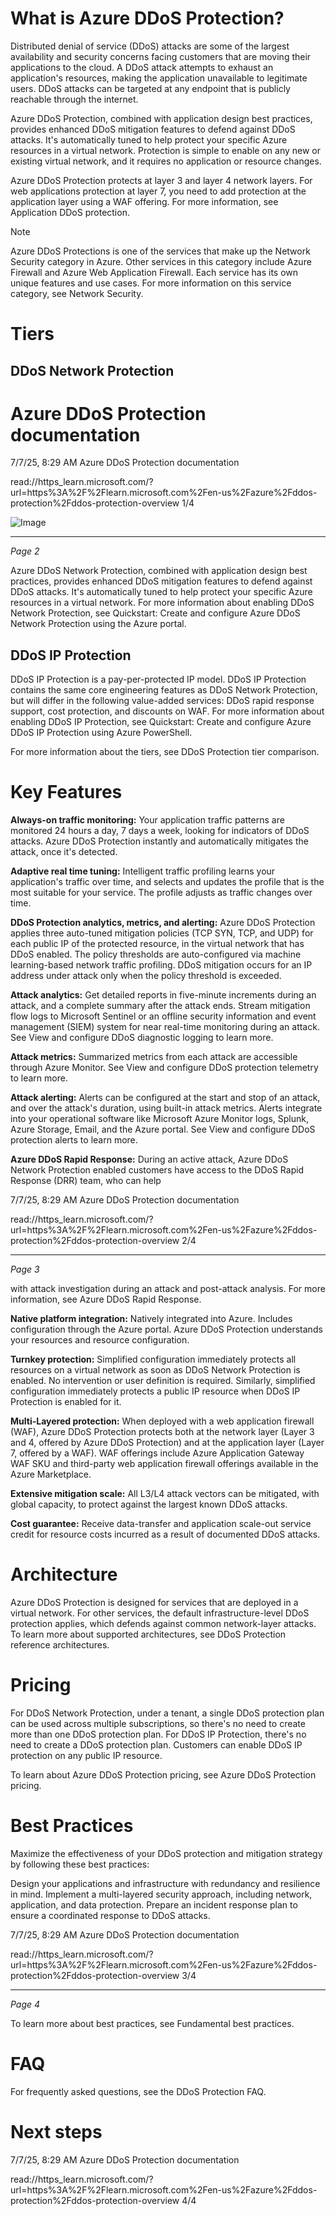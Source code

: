 # **What is Azure DDoS Protection?**

Distributed denial of service (DDoS) attacks are some of the largest availability and security concerns
facing customers that are moving their applications to the cloud. A DDoS attack attempts to exhaust an
application's resources, making the application unavailable to legitimate users. DDoS attacks can be
targeted at any endpoint that is publicly reachable through the internet.

Azure DDoS Protection, combined with application design best practices, provides enhanced DDoS
mitigation features to defend against DDoS attacks. It's automatically tuned to help protect your
specific Azure resources in a virtual network. Protection is simple to enable on any new or existing
virtual network, and it requires no application or resource changes.

Azure DDoS Protection protects at layer 3 and layer 4 network layers. For web applications protection
at layer 7, you need to add protection at the application layer using a WAF offering. For more
information, see Application DDoS protection.

Note

Azure DDoS Protections is one of the services that make up the Network Security category in Azure.
Other services in this category include Azure Firewall and Azure Web Application Firewall. Each
service has its own unique features and use cases. For more information on this service category, see
Network Security.

# **Tiers**

## **DDoS Network Protection**

# **Azure DDoS Protection documentation**

7/7/25, 8:29 AM
Azure DDoS Protection documentation

read://https_learn.microsoft.com/?url=https%3A%2F%2Flearn.microsoft.com%2Fen-us%2Fazure%2Fddos-protection%2Fddos-protection-overview
1/4

![Image](images/image_page1_0.png)

---
*Page 2*

Azure DDoS Network Protection, combined with application design best practices, provides enhanced
DDoS mitigation features to defend against DDoS attacks. It's automatically tuned to help protect your
specific Azure resources in a virtual network. For more information about enabling DDoS Network
Protection, see Quickstart: Create and configure Azure DDoS Network Protection using the Azure
portal.

## **DDoS IP Protection**

DDoS IP Protection is a pay-per-protected IP model. DDoS IP Protection contains the same core
engineering features as DDoS Network Protection, but will differ in the following value-added
services: DDoS rapid response support, cost protection, and discounts on WAF. For more information
about enabling DDoS IP Protection, see Quickstart: Create and configure Azure DDoS IP Protection
using Azure PowerShell.

For more information about the tiers, see DDoS Protection tier comparison.

# **Key Features**

**Always-on traffic monitoring:** Your application traffic patterns are monitored 24 hours a
day, 7 days a week, looking for indicators of DDoS attacks. Azure DDoS Protection
instantly and automatically mitigates the attack, once it's detected.

**Adaptive real time tuning:** Intelligent traffic profiling learns your application's traffic over
time, and selects and updates the profile that is the most suitable for your service. The
profile adjusts as traffic changes over time.

**DDoS Protection analytics, metrics, and alerting:** Azure DDoS Protection applies three
auto-tuned mitigation policies (TCP SYN, TCP, and UDP) for each public IP of the
protected resource, in the virtual network that has DDoS enabled. The policy thresholds are
auto-configured via machine learning-based network traffic profiling. DDoS mitigation
occurs for an IP address under attack only when the policy threshold is exceeded.

**Attack analytics:** Get detailed reports in five-minute increments during an
attack, and a complete summary after the attack ends. Stream mitigation flow
logs to Microsoft Sentinel or an offline security information and event
management (SIEM) system for near real-time monitoring during an attack. See
View and configure DDoS diagnostic logging to learn more.

**Attack metrics:** Summarized metrics from each attack are accessible through
Azure Monitor. See View and configure DDoS protection telemetry to learn
more.

**Attack alerting:** Alerts can be configured at the start and stop of an attack, and
over the attack's duration, using built-in attack metrics. Alerts integrate into your
operational software like Microsoft Azure Monitor logs, Splunk, Azure Storage,
Email, and the Azure portal. See View and configure DDoS protection alerts to
learn more.

**Azure DDoS Rapid Response:** During an active attack, Azure DDoS Network Protection
enabled customers have access to the DDoS Rapid Response (DRR) team, who can help

7/7/25, 8:29 AM
Azure DDoS Protection documentation

read://https_learn.microsoft.com/?url=https%3A%2F%2Flearn.microsoft.com%2Fen-us%2Fazure%2Fddos-protection%2Fddos-protection-overview
2/4

---
*Page 3*

with attack investigation during an attack and post-attack analysis. For more information,
see Azure DDoS Rapid Response.

**Native platform integration:** Natively integrated into Azure. Includes configuration
through the Azure portal. Azure DDoS Protection understands your resources and resource
configuration.

**Turnkey protection:** Simplified configuration immediately protects all resources on a
virtual network as soon as DDoS Network Protection is enabled. No intervention or user
definition is required. Similarly, simplified configuration immediately protects a public IP
resource when DDoS IP Protection is enabled for it.

**Multi-Layered protection:** When deployed with a web application firewall (WAF), Azure
DDoS Protection protects both at the network layer (Layer 3 and 4, offered by Azure DDoS
Protection) and at the application layer (Layer 7, offered by a WAF). WAF offerings include
Azure Application Gateway WAF SKU and third-party web application firewall offerings
available in the Azure Marketplace.

**Extensive mitigation scale:** All L3/L4 attack vectors can be mitigated, with global
capacity, to protect against the largest known DDoS attacks.

**Cost guarantee:** Receive data-transfer and application scale-out service credit for resource
costs incurred as a result of documented DDoS attacks.

# **Architecture**

Azure DDoS Protection is designed for services that are deployed in a virtual network. For other
services, the default infrastructure-level DDoS protection applies, which defends against common
network-layer attacks. To learn more about supported architectures, see DDoS Protection reference
architectures.

# **Pricing**

For DDoS Network Protection, under a tenant, a single DDoS protection plan can be used across
multiple subscriptions, so there's no need to create more than one DDoS protection plan. For DDoS IP
Protection, there's no need to create a DDoS protection plan. Customers can enable DDoS IP protection
on any public IP resource.

To learn about Azure DDoS Protection pricing, see Azure DDoS Protection pricing.

# **Best Practices**

Maximize the effectiveness of your DDoS protection and mitigation strategy by following these best
practices:

Design your applications and infrastructure with redundancy and resilience in mind.
Implement a multi-layered security approach, including network, application, and data
protection.
Prepare an incident response plan to ensure a coordinated response to DDoS attacks.

7/7/25, 8:29 AM
Azure DDoS Protection documentation

read://https_learn.microsoft.com/?url=https%3A%2F%2Flearn.microsoft.com%2Fen-us%2Fazure%2Fddos-protection%2Fddos-protection-overview
3/4

---
*Page 4*

To learn more about best practices, see Fundamental best practices.

# **FAQ**

For frequently asked questions, see the DDoS Protection FAQ.

# **Next steps**

7/7/25, 8:29 AM
Azure DDoS Protection documentation

read://https_learn.microsoft.com/?url=https%3A%2F%2Flearn.microsoft.com%2Fen-us%2Fazure%2Fddos-protection%2Fddos-protection-overview
4/4